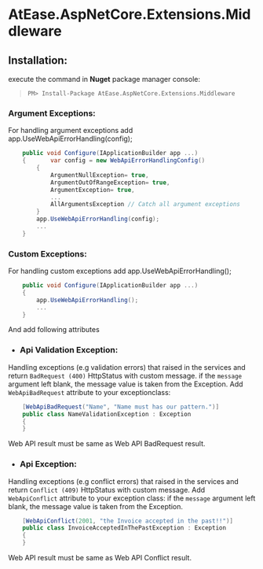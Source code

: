 
# AtEase.AspNetCore.Extensions.Middleware

## Installation:
execute the command in **Nuget** package manager console:
>`PM> Install-Package AtEase.AspNetCore.Extensions.Middleware`

### Argument Exceptions:
For handling argument exceptions add app.UseWebApiErrorHandling(config);
```C#
    public void Configure(IApplicationBuilder app ...)
    {	    var config = new WebApiErrorHandlingConfig()
	    {
		    ArgumentNullException= true,
		    ArgumentOutOfRangeException= true,
		    ArgumentException= true,
		    ...
		    AllArgumentsException // Catch all argument exceptions
	    }
	    app.UseWebApiErrorHandling(config);
	    ...
    }
```
### Custom Exceptions:
For handling custom exceptions add app.UseWebApiErrorHandling();
```C#
    public void Configure(IApplicationBuilder app ...)
    {
	    app.UseWebApiErrorHandling();
	    ...
    }
```
And add following attributes
* ### Api Validation Exception:
Handling exceptions (e.g validation errors) that raised in the services and return `BadRequest (400)` HttpStatus with custom message.
if the `message` argument left blank, the message value is taken from the Exception.
Add `WebApiBadRequest` attribute to your exceptionclass:
```C#
    [WebApiBadRequest("Name", "Name must has our pattern.")]
    public class NameValidationException : Exception
    {
    }
```
Web API result must be same as Web API BadRequest result.




* ### Api Exception:
Handling exceptions (e.g conflict errors) that raised in the services and return `Conflict (409)` HttpStatus with custom message.
Add `WebApiConflict` attribute to your exception class:
if the `message` argument left blank, the message value is taken from the Exception.
```C#
    [WebApiConflict(2001, "the Invoice accepted in the past!!")]
    public class InvoiceAcceptedInThePastException : Exception
    {
    }
```
Web API result must be same as Web API Conflict result.

